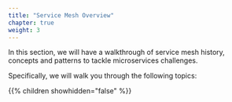 ```yaml
---
title: "Service Mesh Overview"
chapter: true
weight: 3
---
```

In this section, we will have a walkthrough of service mesh history, concepts and patterns to tackle microservices challenges.

Specifically, we will walk you through the following topics:

{{% children showhidden="false" %}}
